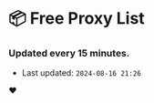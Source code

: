 # :package: Free Proxy List
### Updated every 15 minutes.

- Last updated: `2024-08-16 21:26`

:heart:
